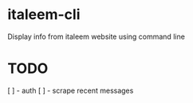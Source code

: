 # italeem-cli
Display info from italeem website using command line

# TODO
[ ] - auth
[ ] - scrape recent messages